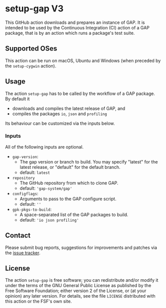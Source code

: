 # setup-gap V3

This GitHub action downloads and prepares an instance of GAP.
It is intended to be used by the Continuous Integration (CI) action of a GAP
package, that is by an action which runs a package's test suite.

## Supported OSes

This action can be run on macOS, Ubuntu and Windows (when preceded by the `setup-cygwin` action).


## Usage

The action `setup-gap` has to be called by the workflow of a GAP
package.
By default it
- downloads and compiles the latest release of GAP, and
- compiles the packages `io`, `json` and `profiling`

Its behaviour can be customized via the inputs below.

### Inputs

All of the following inputs are optional.

- `gap-version`:
   - The gap version or branch to build. You may specify "latest" for the latest release, or "default" for the default branch.
   - default: `latest`
- `repository`
   - The GitHub repository from which to clone GAP.
   - default: `'gap-system/gap'`
- `configflags`:
   - Arguments to pass to the GAP configure script.
   - default: `''`
- `gpk-pkgs-to-build`:
   - A space-separated list of the GAP packages to build.
   - default: `'io json profiling'`

## Contact
Please submit bug reports, suggestions for improvements and patches via
the [issue tracker](https://github.com/gap-actions/setup-gap/issues).

## License
The action `setup-gap` is free software; you can redistribute
and/or modify it under the terms of the GNU General Public License as published
by the Free Software Foundation; either version 2 of the License, or (at your
opinion) any later version. For details, see the file `LICENSE` distributed
with this action or the FSF's own site.
